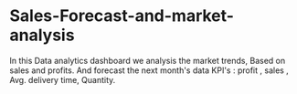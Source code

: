 # Sales-Forecast-and-market-analysis
In this Data analytics dashboard we analysis the market trends, Based on sales and profits.
And forecast the next month's data KPI's : profit , sales , Avg. delivery time, Quantity.
